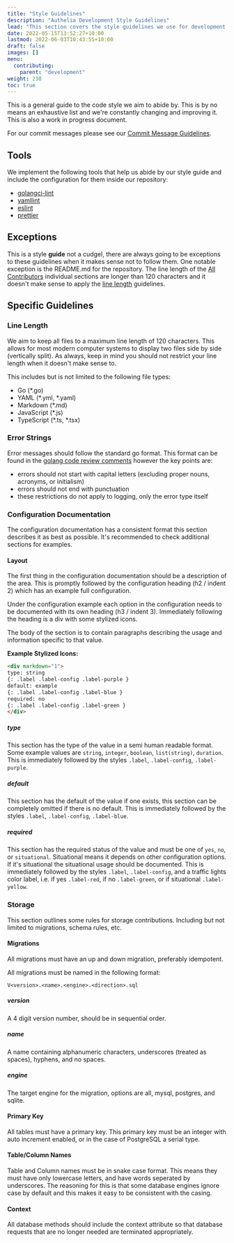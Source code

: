 ```yaml
---
title: "Style Guidelines"
description: "Authelia Development Style Guidelines"
lead: "This section covers the style guidelines we use for development."
date: 2022-05-15T13:52:27+10:00
lastmod: 2022-06-03T10:43:55+10:00
draft: false
images: []
menu:
  contributing:
    parent: "development"
weight: 230
toc: true
---
```


This is a general guide to the code style we aim to abide by. This is by no means an exhaustive list and we're
constantly changing and improving it. This is also a work in progress document.

For our commit messages please see our [Commit Message Guidelines](guidelines-commit-message.md).

## Tools

We implement the following tools that help us abide by our style guide and include the configuration for them inside
our repository:
- [golangci-lint](https://github.com/golangci/golangci-lint)
- [yamllint](https://yamllint.readthedocs.io/en/stable/)
- [eslint](https://eslint.org/)
- [prettier](https://prettier.io/)

## Exceptions

This is a style **guide** not a cudgel, there are always going to be exceptions to these guidelines when it makes sense
not to follow them. One notable exception is the README.md for the repository. The line length of the
[All Contributors](https://allcontributors.org/) individual sections are longer than 120 characters and it doesn't make
sense to apply the [line length](#line-length) guidelines.

## Specific Guidelines

### Line Length

We aim to keep all files to a maximum line length of 120 characters. This allows for most modern computer systems to
display two files side by side (vertically split). As always, keep in mind you should not restrict your line length
when it doesn't make sense to.

This includes but is not limited to the following file types:
- Go (*.go)
- YAML (*.yml, *.yaml)
- Markdown (*.md)
- JavaScript (*.js)
- TypeScript (*.ts, *.tsx)

### Error Strings

Error messages should follow the standard go format. This format can be found in the [golang code review comments](https://github.com/golang/go/wiki/CodeReviewComments#error-strings)
however the key points are:

- errors should not start with capital letters (excluding proper nouns, acronyms, or initialism)
- errors should not end with punctuation
- these restrictions do not apply to logging, only the error type itself

### Configuration Documentation

The configuration documentation has a consistent format this section describes it as best as possible. It's recommended
to check additional sections for examples.

#### Layout

The first thing in the configuration documentation should be a description of the area. This is promptly followed by the
configuration heading (h2 / indent 2) which has an example full configuration.

Under the configuration example each option in the configuration needs to be documented with its own heading
(h3 / indent 3). Immediately following the heading is a div with some stylized icons.

The body of the section is to contain paragraphs describing the usage and information specific to that value.


**Example Stylized Icons:**

```html
<div markdown="1">
type: string
{: .label .label-config .label-purple }
default: example
{: .label .label-config .label-blue }
required: no
{: .label .label-config .label-green }
</div>
```

##### type

This section has the type of the value in a semi human readable format. Some example values are `string`, `integer`,
`boolean`, `list(string)`, `duration`. This is immediately followed by the styles `.label`, `.label-config`,
`.label-purple`.

##### default

This section has the default of the value if one exists, this section can be completely omitted if there is no default.
This is immediately followed by the styles `.label`, `.label-config`,
`.label-blue`.

##### required

This section has the required status of the value and must be one of `yes`, `no`, or `situational`. Situational means it
depends on other configuration options. If it's situational the situational usage should be documented. This is
immediately followed by the styles `.label`, `.label-config`, and a traffic lights color label, i.e. if yes `.label-red`,
if no `.label-green`, or if situational `.label-yellow`.

### Storage
This section outlines some rules for storage contributions. Including but not limited to migrations, schema rules, etc.

#### Migrations
All migrations must have an up and down migration, preferably idempotent.

All migrations must be named in the following format:
```text
V<version>.<name>.<engine>.<direction>.sql
```

##### version
A 4 digit version number, should be in sequential order.

##### name
A name containing alphanumeric characters, underscores (treated as spaces), hyphens, and no spaces.

##### engine
The target engine for the migration, options are all, mysql, postgres, and sqlite.

#### Primary Key
All tables must have a primary key. This primary key must be an integer with auto increment enabled, or in the case of
PostgreSQL a serial type.

#### Table/Column Names
Table and Column names must be in snake case format. This means they must have only lowercase letters, and have words
seperated by underscores. The reasoning for this is that some database engines ignore case by default and this makes it
easy to be consistent with the casing.

#### Context
All database methods should include the context attribute so that database requests that are no longer needed are
terminated appropriately.

